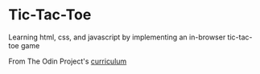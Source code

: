 # Tic-Tac-Toe

Learning html, css, and javascript by implementing an in-browser tic-tac-toe game

From The Odin Project's [curriculum](https://www.theodinproject.com/courses/javascript/lessons/tic-tac-toe-javascript?ref=lnav)